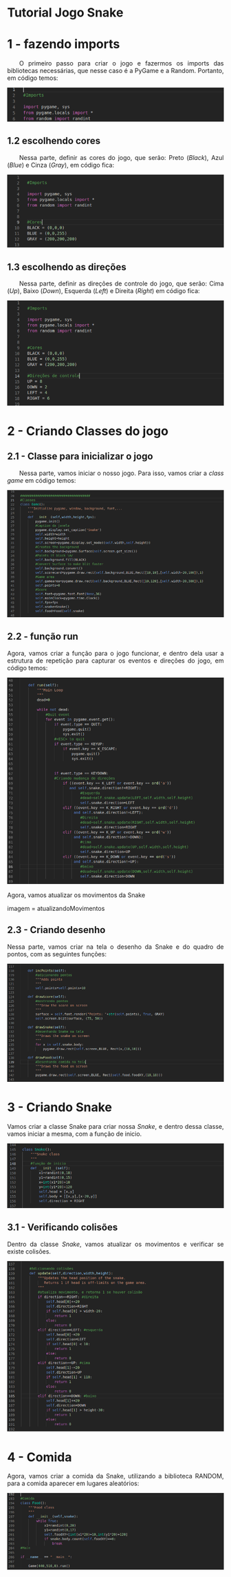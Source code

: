 # Tutorial Jogo Snake 

# 1 - fazendo imports  

<p  align="justify">&emsp;&emsp;O primeiro passo para criar o jogo e fazermos os imports das bibliotecas necessárias, que nesse caso é a PyGame e a Random. Portanto, em código temos:</p>

![](./imagens/imports.png)


## 1.2 escolhendo cores

<p  align="justify">&emsp;&emsp;Nessa parte, definir as cores do jogo, que serão: Preto (<i>Black</i>), Azul (<i>Blue</i>) e Cinza (<i>Gray</i>), em código fica:</p>

![](./imagens/cores.png)

## 1.3 escolhendo as direções

<p  align="justify">&emsp;&emsp;Nessa parte, definir as direções de controle do jogo, que serão: Cima (<i>Up</i>), Baixo (<i>Down</i>), Esquerda (<i>Left</i>) e Direita (<i>Right</i>) em código fica:</p>

![](./imagens/direcao.png)

# 2 - Criando Classes do jogo

## 2.1 - Classe para inicializar o jogo

<p  align="justify">&emsp;&emsp;Nessa parte, vamos iniciar o nosso jogo. Para isso, vamos criar a <i>class game</i> em código temos:</p>

![](./imagens/classegame1.png)

## 2.2 - função run
<p align="justify">Agora, vamos criar a função para o jogo funcionar, e dentro dela usar a estrutura de repetição para capturar os eventos e direções do jogo, em código temos:</p>

![](./imagens/eventosEdirecao.png)

<p align="justify">Agora, vamos atualizar os movimentos da Snake</p>

<p>imagem = atualizandoMovimentos</p>

## 2.3 - Criando desenho
<p align="justify">Nessa parte, vamos criar na tela o desenho da Snake e do quadro de pontos, com as seguintes funções:</p>

![](./imagens/desenhoEpontos.png)

# 3 - Criando Snake
<p align="justify">Vamos criar a classe Snake para criar nossa <i>Snake</i>, e dentro dessa classe, vamos iniciar a mesma, com a função de inicio.</p>

![](./imagens/classeSnake1.png)

## 3.1 - Verificando colisões
<p align="justify">Dentro da classe <i>Snake</i>, vamos atualizar os movimentos e verificar se existe colisões.</p>

![](./imagens/classeSnake2.png)

# 4 - Comida
<p align="justify">Agora, vamos criar a comida da Snake, utilizando a biblioteca RANDOM, para a comida aparecer em lugares aleatórios: </p>

![](./imagens/comida2.png)